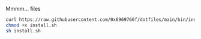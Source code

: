 Mmmm... files

```bash
curl https://raw.githubusercontent.com/0x6969766f/dotfiles/main/bin/install.sh --output-file install.sh
chmod +x install.sh
sh install.sh
```
